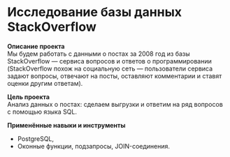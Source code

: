 # Исследование базы данных StackOverflow

**Описание проекта**<br>
Мы будем работать с данными о постах за 2008 год из базы StackOverflow — сервиса вопросов и ответов о программировании (StackOverflow похож на социальную сеть — пользователи сервиса задают вопросы, отвечают на посты, оставляют комментарии и ставят оценки другим ответам). 

**Цель проекта**<br>
Анализ данных о постах: сделаем выгрузки и ответим на ряд вопросов с помощью языка SQL.

**Применённые навыки и инструменты**<br> 
 - PostgreSQL,
 - Оконные функции, подзапросы, JOIN-соединения.
